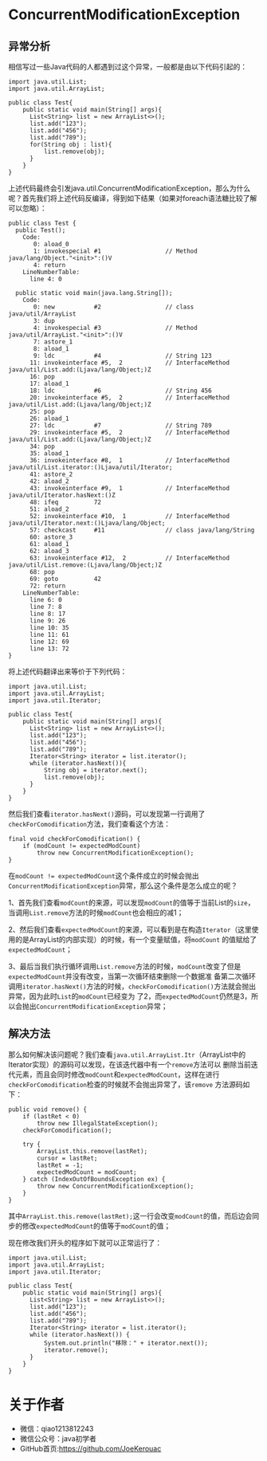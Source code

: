 # ConcurrentModificationException
## 异常分析
相信写过一些Java代码的人都遇到过这个异常，一般都是由以下代码引起的：
```
import java.util.List;
import java.util.ArrayList;

public class Test{
    public static void main(String[] args){
      List<String> list = new ArrayList<>();
      list.add("123");
      list.add("456");
      list.add("789");
      for(String obj : list){
          list.remove(obj);
      }
    }
}
```
上述代码最终会引发java.util.ConcurrentModificationException，那么为什么呢？首先我们将上述代码反编译，得到如下结果（如果对foreach语法糖比较了解可以忽略）：
```
public class Test {
  public Test();
    Code:
       0: aload_0
       1: invokespecial #1                  // Method java/lang/Object."<init>":()V
       4: return
    LineNumberTable:
      line 4: 0

  public static void main(java.lang.String[]);
    Code:
       0: new           #2                  // class java/util/ArrayList
       3: dup
       4: invokespecial #3                  // Method java/util/ArrayList."<init>":()V
       7: astore_1
       8: aload_1
       9: ldc           #4                  // String 123
      11: invokeinterface #5,  2            // InterfaceMethod java/util/List.add:(Ljava/lang/Object;)Z
      16: pop
      17: aload_1
      18: ldc           #6                  // String 456
      20: invokeinterface #5,  2            // InterfaceMethod java/util/List.add:(Ljava/lang/Object;)Z
      25: pop
      26: aload_1
      27: ldc           #7                  // String 789
      29: invokeinterface #5,  2            // InterfaceMethod java/util/List.add:(Ljava/lang/Object;)Z
      34: pop
      35: aload_1
      36: invokeinterface #8,  1            // InterfaceMethod java/util/List.iterator:()Ljava/util/Iterator;
      41: astore_2
      42: aload_2
      43: invokeinterface #9,  1            // InterfaceMethod java/util/Iterator.hasNext:()Z
      48: ifeq          72
      51: aload_2
      52: invokeinterface #10,  1           // InterfaceMethod java/util/Iterator.next:()Ljava/lang/Object;
      57: checkcast     #11                 // class java/lang/String
      60: astore_3
      61: aload_1
      62: aload_3
      63: invokeinterface #12,  2           // InterfaceMethod java/util/List.remove:(Ljava/lang/Object;)Z
      68: pop
      69: goto          42
      72: return
    LineNumberTable:
      line 6: 0
      line 7: 8
      line 8: 17
      line 9: 26
      line 10: 35
      line 11: 61
      line 12: 69
      line 13: 72
}
```
将上述代码翻译出来等价于下列代码：
```
import java.util.List;
import java.util.ArrayList;
import java.util.Iterator;

public class Test{
    public static void main(String[] args){
      List<String> list = new ArrayList<>();
      list.add("123");
      list.add("456");
      list.add("789");
      Iterator<String> iterator = list.iterator();
      while (iterator.hasNext()){
          String obj = iterator.next();
          list.remove(obj);
      }
    }
}
```
然后我们查看`iterator.hasNext()`源码，可以发现第一行调用了`checkForComodification`方法，我们查看这个方法：

```
final void checkForComodification() {
    if (modCount != expectedModCount)
        throw new ConcurrentModificationException();
}
```
在`modCount != expectedModCount`这个条件成立的时候会抛出`ConcurrentModificationException`异常，那么这个条件是怎么成立的呢？

1、首先我们查看`modCount`的来源，可以发现`modCount`的值等于当前List的`size`，当调用`List.remove`方法的时候`modCount`也会相应的减1；

2、然后我们查看`expectedModCount`的来源，可以看到是在构造`Iterator`（这里使用的是ArrayList的内部实现）的时候，有一个变量赋值，将`modCount`
的值赋给了`expectedModCount`；

3、最后当我们执行循环调用`List.remove`方法的时候，`modCount`改变了但是`expectedModCount`并没有改变，当第一次循环结束删除一个数据准
备第二次循环调用`iterator.hasNext()`方法的时候，`checkForComodification()`方法就会抛出异常，因为此时`List`的`modCount`已经变为
了2，而`expectedModCount`仍然是3，所以会抛出`ConcurrentModificationException`异常；

## 解决方法
那么如何解决该问题呢？我们查看`java.util.ArrayList.Itr`（ArrayList中的Iterator实现）的源码可以发现，在该迭代器中有一个`remove`方法可以
删除当前迭代元素，而且会同时修改`modCount`和`expectedModCount`，这样在进行`checkForComodification`检查的时候就不会抛出异常了，该`remove`
方法源码如下：
```
public void remove() {
    if (lastRet < 0)
        throw new IllegalStateException();
    checkForComodification();

    try {
        ArrayList.this.remove(lastRet);
        cursor = lastRet;
        lastRet = -1;
        expectedModCount = modCount;
    } catch (IndexOutOfBoundsException ex) {
        throw new ConcurrentModificationException();
    }
}
```
其中`ArrayList.this.remove(lastRet);`这一行会改变`modCount`的值，而后边会同步的修改`expectedModCount`的值等于`modCount`的值；


现在修改我们开头的程序如下就可以正常运行了：
```
import java.util.List;
import java.util.ArrayList;
import java.util.Iterator;

public class Test{
    public static void main(String[] args){
      List<String> list = new ArrayList<>();
      list.add("123");
      list.add("456");
      list.add("789");
      Iterator<String> iterator = list.iterator();
      while (iterator.hasNext()) {
          System.out.println("移除：" + iterator.next());
          iterator.remove();
      }
    }
}
```

# 关于作者
- 微信：qiao1213812243
- 微信公众号：java初学者
- GitHub首页:https://github.com/JoeKerouac